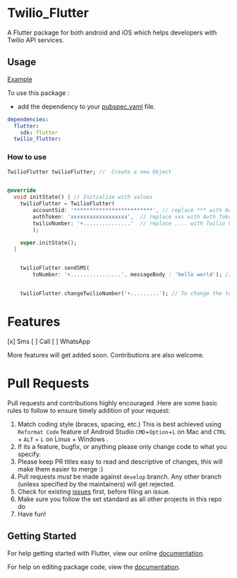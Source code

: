 # Twilio_Flutter

A Flutter package for both android and iOS which helps developers with Twilio API services.

## Usage

[Example](https://github.com/adarshbalu/twilio_flutter/blob/master/example/lib/main.dart)

To use this package :

- add the dependency to your [pubspec.yaml](https://github.com/adarshbalu/twilio_flutter/blob/master/pubspec.yaml) file.

```yaml
dependencies:
  flutter:
    sdk: flutter
  twilio_flutter:
```

### How to use

```dart
TwilioFlutter twilioFlutter; //  Create a new Object


@override
  void initState() { // Initialize with values
    twilioFlutter = TwilioFlutter(
        accountSid: '*************************', // replace *** with Account SID
        authToken: 'xxxxxxxxxxxxxxxxxx',  // replace xxx with Auth Token
        twilioNumber: '+...............'  // replace .... with Twilio Number
        );

    super.initState();
  }


    twilioFlutter.sendSMS(
        toNumber: '+................', messageBody : 'hello world'); //Use sendSMS with the recipient number and message body.


    twilioFlutter.changeTwilioNumber('+.........'); // To change the twilio number


```

# Features

[x] Sms
[ ] Call
[ ] WhatsApp


More features will get added soon. Contributions are also welcome.

# Pull Requests

Pull requests and contributions highly encouraged .Here are some basic rules to follow to ensure timely addition of your request:

1.  Match coding style (braces, spacing, etc.) This is best achieved using `Reformat Code` feature of Android Studio `CMD`+`Option`+`L` on Mac and `CTRL` + `ALT` + `L` on Linux + Windows .
2.  If its a feature, bugfix, or anything please only change code to what you specify.
3.  Please keep PR titles easy to read and descriptive of changes, this will make them easier to merge :)
4.  Pull requests _must_ be made against `develop` branch. Any other branch (unless specified by the maintainers) will get rejected.
5.  Check for existing [issues](https://github.com/adarshbalu/twilio_flutter/issues) first, before filing an issue.
6.  Make sure you follow the set standard as all other projects in this repo do
7.  Have fun!

## Getting Started

For help getting started with Flutter, view our online [documentation](https://flutter.io/).

For help on editing package code, view the [documentation](https://flutter.io/developing-packages/).
